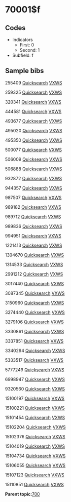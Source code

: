 # 70001$f

## Codes

-   Indicators
    -   First: 0
    -   Second: 1
-   Subfield: f

## Sample bibs

255409 [Quicksearch](https://search.library.yale.edu/catalog/255409) [VXWS](http://prodorbis.library.yale.edu:7014/vxws/GetHoldingsService?bibId=255409)

259325 [Quicksearch](https://search.library.yale.edu/catalog/259325) [VXWS](http://prodorbis.library.yale.edu:7014/vxws/GetHoldingsService?bibId=259325)

320341 [Quicksearch](https://search.library.yale.edu/catalog/320341) [VXWS](http://prodorbis.library.yale.edu:7014/vxws/GetHoldingsService?bibId=320341)

444581 [Quicksearch](https://search.library.yale.edu/catalog/444581) [VXWS](http://prodorbis.library.yale.edu:7014/vxws/GetHoldingsService?bibId=444581)

493677 [Quicksearch](https://search.library.yale.edu/catalog/493677) [VXWS](http://prodorbis.library.yale.edu:7014/vxws/GetHoldingsService?bibId=493677)

495020 [Quicksearch](https://search.library.yale.edu/catalog/495020) [VXWS](http://prodorbis.library.yale.edu:7014/vxws/GetHoldingsService?bibId=495020)

495350 [Quicksearch](https://search.library.yale.edu/catalog/495350) [VXWS](http://prodorbis.library.yale.edu:7014/vxws/GetHoldingsService?bibId=495350)

500077 [Quicksearch](https://search.library.yale.edu/catalog/500077) [VXWS](http://prodorbis.library.yale.edu:7014/vxws/GetHoldingsService?bibId=500077)

506009 [Quicksearch](https://search.library.yale.edu/catalog/506009) [VXWS](http://prodorbis.library.yale.edu:7014/vxws/GetHoldingsService?bibId=506009)

506888 [Quicksearch](https://search.library.yale.edu/catalog/506888) [VXWS](http://prodorbis.library.yale.edu:7014/vxws/GetHoldingsService?bibId=506888)

932872 [Quicksearch](https://search.library.yale.edu/catalog/932872) [VXWS](http://prodorbis.library.yale.edu:7014/vxws/GetHoldingsService?bibId=932872)

944357 [Quicksearch](https://search.library.yale.edu/catalog/944357) [VXWS](http://prodorbis.library.yale.edu:7014/vxws/GetHoldingsService?bibId=944357)

987507 [Quicksearch](https://search.library.yale.edu/catalog/987507) [VXWS](http://prodorbis.library.yale.edu:7014/vxws/GetHoldingsService?bibId=987507)

989182 [Quicksearch](https://search.library.yale.edu/catalog/989182) [VXWS](http://prodorbis.library.yale.edu:7014/vxws/GetHoldingsService?bibId=989182)

989712 [Quicksearch](https://search.library.yale.edu/catalog/989712) [VXWS](http://prodorbis.library.yale.edu:7014/vxws/GetHoldingsService?bibId=989712)

989836 [Quicksearch](https://search.library.yale.edu/catalog/989836) [VXWS](http://prodorbis.library.yale.edu:7014/vxws/GetHoldingsService?bibId=989836)

994951 [Quicksearch](https://search.library.yale.edu/catalog/994951) [VXWS](http://prodorbis.library.yale.edu:7014/vxws/GetHoldingsService?bibId=994951)

1221413 [Quicksearch](https://search.library.yale.edu/catalog/1221413) [VXWS](http://prodorbis.library.yale.edu:7014/vxws/GetHoldingsService?bibId=1221413)

1304670 [Quicksearch](https://search.library.yale.edu/catalog/1304670) [VXWS](http://prodorbis.library.yale.edu:7014/vxws/GetHoldingsService?bibId=1304670)

1314533 [Quicksearch](https://search.library.yale.edu/catalog/1314533) [VXWS](http://prodorbis.library.yale.edu:7014/vxws/GetHoldingsService?bibId=1314533)

2991212 [Quicksearch](https://search.library.yale.edu/catalog/2991212) [VXWS](http://prodorbis.library.yale.edu:7014/vxws/GetHoldingsService?bibId=2991212)

3017440 [Quicksearch](https://search.library.yale.edu/catalog/3017440) [VXWS](http://prodorbis.library.yale.edu:7014/vxws/GetHoldingsService?bibId=3017440)

3087345 [Quicksearch](https://search.library.yale.edu/catalog/3087345) [VXWS](http://prodorbis.library.yale.edu:7014/vxws/GetHoldingsService?bibId=3087345)

3150960 [Quicksearch](https://search.library.yale.edu/catalog/3150960) [VXWS](http://prodorbis.library.yale.edu:7014/vxws/GetHoldingsService?bibId=3150960)

3274440 [Quicksearch](https://search.library.yale.edu/catalog/3274440) [VXWS](http://prodorbis.library.yale.edu:7014/vxws/GetHoldingsService?bibId=3274440)

3279106 [Quicksearch](https://search.library.yale.edu/catalog/3279106) [VXWS](http://prodorbis.library.yale.edu:7014/vxws/GetHoldingsService?bibId=3279106)

3330861 [Quicksearch](https://search.library.yale.edu/catalog/3330861) [VXWS](http://prodorbis.library.yale.edu:7014/vxws/GetHoldingsService?bibId=3330861)

3337851 [Quicksearch](https://search.library.yale.edu/catalog/3337851) [VXWS](http://prodorbis.library.yale.edu:7014/vxws/GetHoldingsService?bibId=3337851)

3340294 [Quicksearch](https://search.library.yale.edu/catalog/3340294) [VXWS](http://prodorbis.library.yale.edu:7014/vxws/GetHoldingsService?bibId=3340294)

5333517 [Quicksearch](https://search.library.yale.edu/catalog/5333517) [VXWS](http://prodorbis.library.yale.edu:7014/vxws/GetHoldingsService?bibId=5333517)

5777249 [Quicksearch](https://search.library.yale.edu/catalog/5777249) [VXWS](http://prodorbis.library.yale.edu:7014/vxws/GetHoldingsService?bibId=5777249)

6998947 [Quicksearch](https://search.library.yale.edu/catalog/6998947) [VXWS](http://prodorbis.library.yale.edu:7014/vxws/GetHoldingsService?bibId=6998947)

9320560 [Quicksearch](https://search.library.yale.edu/catalog/9320560) [VXWS](http://prodorbis.library.yale.edu:7014/vxws/GetHoldingsService?bibId=9320560)

15100197 [Quicksearch](https://search.library.yale.edu/catalog/15100197) [VXWS](http://prodorbis.library.yale.edu:7014/vxws/GetHoldingsService?bibId=15100197)

15100221 [Quicksearch](https://search.library.yale.edu/catalog/15100221) [VXWS](http://prodorbis.library.yale.edu:7014/vxws/GetHoldingsService?bibId=15100221)

15101454 [Quicksearch](https://search.library.yale.edu/catalog/15101454) [VXWS](http://prodorbis.library.yale.edu:7014/vxws/GetHoldingsService?bibId=15101454)

15102204 [Quicksearch](https://search.library.yale.edu/catalog/15102204) [VXWS](http://prodorbis.library.yale.edu:7014/vxws/GetHoldingsService?bibId=15102204)

15102376 [Quicksearch](https://search.library.yale.edu/catalog/15102376) [VXWS](http://prodorbis.library.yale.edu:7014/vxws/GetHoldingsService?bibId=15102376)

15104019 [Quicksearch](https://search.library.yale.edu/catalog/15104019) [VXWS](http://prodorbis.library.yale.edu:7014/vxws/GetHoldingsService?bibId=15104019)

15104734 [Quicksearch](https://search.library.yale.edu/catalog/15104734) [VXWS](http://prodorbis.library.yale.edu:7014/vxws/GetHoldingsService?bibId=15104734)

15106055 [Quicksearch](https://search.library.yale.edu/catalog/15106055) [VXWS](http://prodorbis.library.yale.edu:7014/vxws/GetHoldingsService?bibId=15106055)

15107123 [Quicksearch](https://search.library.yale.edu/catalog/15107123) [VXWS](http://prodorbis.library.yale.edu:7014/vxws/GetHoldingsService?bibId=15107123)

15110851 [Quicksearch](https://search.library.yale.edu/catalog/15110851) [VXWS](http://prodorbis.library.yale.edu:7014/vxws/GetHoldingsService?bibId=15110851)

**Parent topic:**[700](../../tags/700/700.md)

